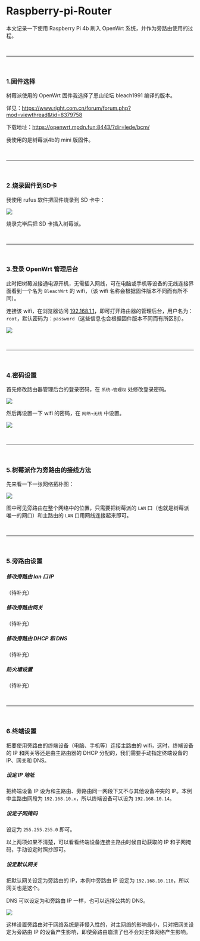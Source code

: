 # Raspberry-pi-Router

本文记录一下使用 Raspberry Pi 4b 刷入 OpenWrt 系统，并作为旁路由使用的过程。

<br>
<hr>
<br>

### 1.固件选择

树莓派使用的 OpenWrt 固件我选择了恩山论坛 bleach1991 编译的版本。

详见：https://www.right.com.cn/forum/forum.php?mod=viewthread&tid=8379758

下载地址：https://openwrt.mpdn.fun:8443/?dir=lede/bcm/

我使用的是树莓派4b的 mini 版固件。

<br>
<hr>
<br>

### 2.烧录固件到SD卡

我使用 rufus 软件把固件烧录到 SD 卡中：

![](https://github.com/SingleDiego/Raspberry-pi-Router/blob/main/imgs/01.png)

烧录完毕后把 SD 卡插入树莓派。

<br>
<hr>
<br>

### 3.登录 OpenWrt 管理后台

此时把树莓派接通电源开机，无需插入网线，可在电脑或手机等设备的无线连接界面看到一个名为 ``BleachWrt`` 的 wifi，（该 wifi 名称会根据固件版本不同而有所不同）。

连接该 wifi，在浏览器访问 [192.168.1.1](192.168.1.1)，即可打开路由器的管理后台，用户名为：``root``，默认密码为：``password``（这些信息也会根据固件版本不同而有所区别）。

![](https://github.com/SingleDiego/Raspberry-pi-Router/blob/main/imgs/02.jpeg)

<br>
<hr>
<br>

### 4.密码设置

首先修改路由器管理后台的登录密码，在 ``系统→管理权`` 处修改登录密码。

![](https://github.com/SingleDiego/Raspberry-pi-Router/blob/main/imgs/03.jpeg)

然后再设置一下 wifi 的密码，在 ``网络→无线`` 中设置。

![](https://github.com/SingleDiego/Raspberry-pi-Router/blob/main/imgs/06.jpeg)


<br>
<hr>
<br>

### 5.树莓派作为旁路由的接线方法

先来看一下一张网络拓朴图：

![](https://github.com/SingleDiego/Raspberry-pi-Router/blob/main/imgs/04.png)

图中可见旁路由在整个网络中的位置，只需要把树莓派的 ``LAN`` 口（也就是树莓派唯一的网口）和主路由的 ``LAN`` 口用网线连接起来即可。

<br>
<hr>
<br>

### 5.旁路由设置

##### 修改旁路由 lan 口 IP

（待补充）

##### 修改旁路由网关

（待补充）

##### 修改旁路由 DHCP 和 DNS

（待补充）

##### 防火墙设置

（待补充）

<br>
<hr>
<br>

### 6.终端设置

把要使用旁路由的终端设备（电脑、手机等）连接主路由的 wifi，这时，终端设备的 IP 和网关等还是由主路由器的 DHCP 分配的，我们需要手动指定终端设备的 IP、网关和 DNS。

##### 设定 IP 地址

把终端设备 IP 设为和主路由、旁路由同一网段下又不与其他设备冲突的 IP。本例中主路由网段为 ``192.168.10.x``，所以终端设备可以设为 ``192.168.10.14``。

##### 设定子网掩码

设定为 ``255.255.255.0`` 即可。

以上两项如果不清楚，可以看看终端设备连接主路由时候自动获取的 IP 和子网掩码，手动设定时照抄即可。

##### 设定默认网关

把默认网关设定为旁路由的 IP，本例中旁路由 IP 设定为 ``192.168.10.110``，所以网关也是这个。

DNS 可以设定为和旁路由 IP 一样，也可以选择公共的 DNS。

![](https://github.com/SingleDiego/Raspberry-pi-Router/blob/main/imgs/05.png)

这样设置旁路由对于网络系统是非侵入性的，对主网络的影响最小，只对把网关设定为旁路由 IP 的设备产生影响，即使旁路由崩溃了也不会对主体网络产生影响。


